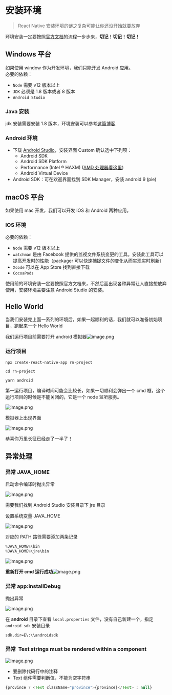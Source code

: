 # 安装环境

> React Native 安装环境的谜之复杂可能让你还没开始就要放弃

环境安装一定要按照[官方文档](https://reactnative.cn/docs/getting-started.html)的流程一步步来，**切记！切记！切记！**

## Windows 平台
如果使用 window 作为开发环境，我们只能开发 Android 应用。<br />必要的依赖：

- `Node` 需要 v12 版本以上
- `JDK` 必须是 1.8 版本或者 8 版本
- `Android Studio`

### Java 安装

jdk 安装需要安装 1.8 版本，环境安装可以参考[这篇博客](https://blog.csdn.net/weixin_44084189/article/details/98966787/)

### Android 环境

- 下载 [Android Studio](https://developer.android.com/studio/index.html)，安装界面 Custom 确认选中下列项：
   - Android SDK
   - Android SDK Platform
   - Performance (Intel ® HAXM) ([AMD 处理器看这里](https://android-developers.googleblog.com/2018/07/android-emulator-amd-processor-hyper-v.html))
   - Android Virtual Device
- Android SDK：可在欢迎界面找到 SDK Manager，安装 android 9 (pie)

## macOS 平台
如果使用 mac 开发，我们可以开发 IOS 和 Android 两种应用。

### IOS 环境
必要的依赖：

- `Node` 需要 v12 版本以上
- `watchman` 是由 Facebook 提供的监视文件系统变更的工具。安装此工具可以提高开发时的性能（packager 可以快速捕捉文件的变化从而实现实时刷新）
- `Xcode` 可以在 App Store 找到直接下载
- `CocoaPods`


使用前的环境安装一定要按照官方文档来，不然后面出现各种异常让人直接想放弃使用，安装环境主要注意 Android Studio 的安装。

## Hello World

当我们安装完上面一系列的环境后，如果一起顺利的话，我们就可以准备初始项目，跑起来一个 Hello World

我们运行项目前需要打开 android 模拟器![image.png](../images/condition/android.png)

### 运行项目
```shell
npx create-react-native-app rn-project

cd rn-project

yarn android
```

第一运行项目，编译时间可能会比较长，如果一切顺利会弹出一个 cmd 框，这个运行项目的时候是不能关闭的，它是一个 node 监听服务。

![image.png](../images/condition/image1.png)

模拟器上出现界面

![image.png](../images/condition/image2.png)

恭喜你万里长征已经走了一半了！


## 异常处理

### 异常 JAVA_HOME

启动命令编译时抛出异常

![image.png](../images/condition/image3.png)

需要我们找到 Android Studio 安装目录下 jre 目录

设置系统变量 JAVA_HOME

![image.png](../images/condition/image4.png)

对应的 PATH 路径需要添加两条记录
```javascript
%JAVA_HOME%\bin
%JAVA_HOME%\jre\bin
```
![image.png](../images/condition/image5.png)

**重新打开 cmd 运行成功**![image.png](../images/condition/image6.png)

### 异常 app:installDebug

抛出异常

![image.png](../images/condition/image7.png)

在 **android** 目录下查看 `local.properties` 文件，没有自己新建一个，指定 `android sdk` 安装目录

```
sdk.dir=E\:\\androidsdk
```

### 异常  Text strings must be rendered within a <Text> component

![image.png](../images/condition/image8.png)

- 要删除代码行中的注释
- Text 组件需要判断值，不能为空字符串

```javascript
{province ? <Text className="province">{province}</Text> : null}
```
